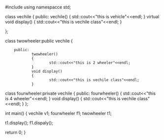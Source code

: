 #include<iostream>
using namespacce std;

class vechile
{
        public:
                vechile()
                {
                std::cout<<"this is vehicle"<<endl;
                }
      virtual   void display()
                {
                        std::cout<<"this is vechile class"<<endl;
                }

};

class twowheeler:public vechile
{

        public:
                twowheeler()
                {
                        std::cout<<"this is 2 wheeler"<<endl;
                }
                void display()
                {
                        std::cout<<"this is vechile class"<<endl;
                }

class fourwheeler:private vechile
{
	public:
		fourwheeler()
		{
			std::cout<<"this is 4 wheeler"<<endl;
		}
		void display()
		{
			std::cout<<"this is vechile class"<<endl;
		}
};

int main()
{
vechile v1;
fourwheeler f1;
twowheeler t1;

t1.display();
f1.dispaly();

return 0;
}

